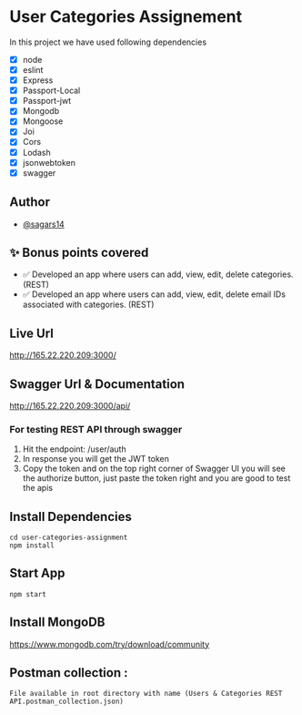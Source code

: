 # User Categories Assignement

In this project we have used following dependencies

- [x] node
- [x] eslint
- [x] Express
- [x] Passport-Local
- [x] Passport-jwt
- [x] Mongodb
- [x] Mongoose
- [x] Joi
- [x] Cors
- [x] Lodash
- [x] jsonwebtoken
- [x] swagger

## Author

- [@sagars14](https://github.com/sagars14)

## ✨ Bonus points covered

- ✅ Developed an app where users can add, view, edit, delete categories. (REST)
- ✅ Developed an app where users can add, view, edit, delete email IDs associated with categories. (REST)

## Live Url

http://165.22.220.209:3000/

## Swagger Url & Documentation

http://165.22.220.209:3000/api/

### For testing REST API through swagger

1. Hit the endpoint: /user/auth
2. In response you will get the JWT token
3. Copy the token and on the top right corner of Swagger UI you will see the authorize button, just paste the token right and you are good to test the apis

## Install Dependencies

```
cd user-categories-assignment
npm install
```

## Start App

```
npm start
```

## Install MongoDB

https://www.mongodb.com/try/download/community

## Postman collection :

```
File available in root directory with name (Users & Categories REST API.postman_collection.json)
```
